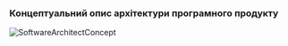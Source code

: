 ### Концептуальний опис архітектури програмного продукту
![SoftwareArchitectConcept](https://github.com/oleksandrblazhko/ai-213-hrushov/assets/101941157/5b9920c6-99db-4bd8-829d-dc8e97f0ff9d)
